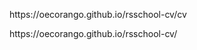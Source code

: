 <p> https://oecorango.github.io/rsschool-cv/cv </p>
<p> https://oecorango.github.io/rsschool-cv/ </p>
